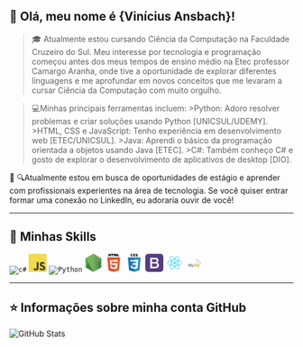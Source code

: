 ## 💜 Olá, meu nome é <strong>{Vinícius Ansbach}!</strong>

> 🎓 Atualmente estou cursando Ciência da Computação na Faculdade Cruzeiro do Sul. Meu interesse por tecnologia e programação começou antes dos meus tempos de ensino médio na Etec professor Camargo Aranha, onde tive a oportunidade de explorar diferentes linguagens e me aprofundar em novos conceitos que me levaram a cursar Ciência da Computação com muito orgulho.

> 💻Minhas principais ferramentas incluem:
    >Python: Adoro resolver problemas e criar soluções usando Python [UNICSUL/UDEMY].
    >HTML, CSS e JavaScript: Tenho experiência em desenvolvimento web [ETEC/UNICSUL].
    >Java: Aprendi o básico da programação orientada a objetos usando Java [ETEC].
    >C#: Também conheço C# e gosto de explorar o desenvolvimento de aplicativos de desktop [DIO].


💬 🔍Atualmente estou em busca de oportunidades de estágio e aprender com profissionais experientes na área de tecnologia. Se você quiser entrar formar uma conexão no LinkedIn, eu adoraria ouvir de você!

---

## 🚀 Minhas Skills

<code><img height="32" src="https://camo.githubusercontent.com/36bec898636fa1af91f44976e109fe05b312b7dfcd62edead398a7efedbcd8a8/68747470733a2f2f75706c6f61642e77696b696d656469612e6f72672f77696b6970656469612f636f6d6d6f6e732f7468756d622f302f30642f435f53686172705f776f72646d61726b2e7376672f34363470782d435f53686172705f776f72646d61726b2e7376672e706e67" alt="c#"/></code>
<code><img height="32" src="https://raw.githubusercontent.com/github/explore/80688e429a7d4ef2fca1e82350fe8e3517d3494d/topics/javascript/javascript.png" alt="Javascript"/></code>
<code><img height="32" src="https://camo.githubusercontent.com/9f7002fa85f5bc686e82076e686b18b1b56835800059e455b9f913a091d9083c/687474703a2f2f75706c6f61642e77696b696d656469612e6f72672f77696b6970656469612f636f6d6d6f6e732f7468756d622f632f63332f507974686f6e2d6c6f676f2d6e6f746578742e7376672f3230303070782d507974686f6e2d6c6f676f2d6e6f746578742e7376672e706e67" alt="Python"/></code>
<code><img height="32" src="https://raw.githubusercontent.com/github/explore/80688e429a7d4ef2fca1e82350fe8e3517d3494d/topics/nodejs/nodejs.png" alt="Nodejs"/></code>
<code><img height="32" src="https://raw.githubusercontent.com/github/explore/80688e429a7d4ef2fca1e82350fe8e3517d3494d/topics/html/html.png" alt="HTML5"/></code>
<code><img height="32" src="https://raw.githubusercontent.com/github/explore/80688e429a7d4ef2fca1e82350fe8e3517d3494d/topics/css/css.png" alt="CSS"/></code>
<code><img height="32" src="https://raw.githubusercontent.com/github/explore/80688e429a7d4ef2fca1e82350fe8e3517d3494d/topics/bootstrap/bootstrap.png" alt="Bootstrap"/></code>
<code><img height="32" src="https://raw.githubusercontent.com/github/explore/80688e429a7d4ef2fca1e82350fe8e3517d3494d/topics/react/react.png" alt="React"/></code>
<code><img height="32" src="https://raw.githubusercontent.com/github/explore/80688e429a7d4ef2fca1e82350fe8e3517d3494d/topics/mysql/mysql.png" alt="MySQL"/></code>


---

## ⭐ Informações sobre minha conta GitHub

![GitHub Stats](https://github-readme-stats.vercel.app/api?username=Ansbach-0&show_icons=true)
